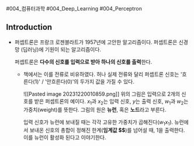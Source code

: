 #004_컴퓨터과학 #004_Deep_Learning #004_Perceptron
## Introduction
- 퍼셉트론은 프랑크 로젠블라트가 1957년에 고안한 알고리즘이다.
	퍼셉트론은 신경망 (딥러닝)에 기원이 되는 알고리즘이다.
	
	퍼셉트론은 **다수의 신호를 입력으로 받아 하나의 신호를 출력**한다.
	
	- 책에서는 이를 전류로 비유하였다.
		허나 실제 전류와 달리 퍼셉트론 신호는 '흐른다(1)' / '안흐른다(0)'의 두가지 값을 가질 수 있다.
		
		![[Pasted image 20231220010859.png]]
		위의 그림은 입력으로 2개의 신호를 받은 퍼셉트론의 예이다.
		$x_1$과 $x_2$는 입력 신호, $y$는 출력 신호, $w_1$과 $w_2$는 가중치(weight)를 뜻한다.
		그림의 원은 **뉴런**, 혹은 **노드**라고 부른다.
		
		입력 신호가 뉴런에 보내질 때는 각각 고유한 가중치가 곱해진다($w_{1}x_{1}$).
		뉴런에서 보내온 신호의 총합이 정해진 한계(**임계값 $$**)를 넘어설 때, 1을 출력한다.
		이를 뉴런이 활성화 된다고 이야기한다.